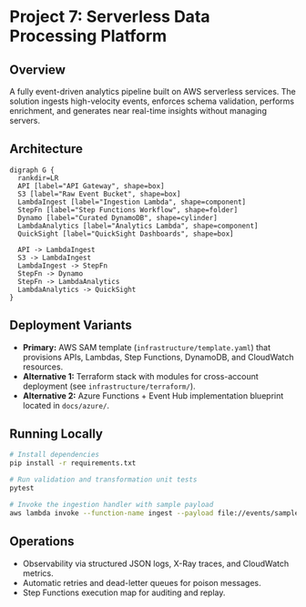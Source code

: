 # Project 7: Serverless Data Processing Platform

## Overview
A fully event-driven analytics pipeline built on AWS serverless services. The solution ingests high-velocity events, enforces schema validation, performs enrichment, and generates near real-time insights without managing servers.

## Architecture
```mermaid
digraph G {
  rankdir=LR
  API [label="API Gateway", shape=box]
  S3 [label="Raw Event Bucket", shape=box]
  LambdaIngest [label="Ingestion Lambda", shape=component]
  StepFn [label="Step Functions Workflow", shape=folder]
  Dynamo [label="Curated DynamoDB", shape=cylinder]
  LambdaAnalytics [label="Analytics Lambda", shape=component]
  QuickSight [label="QuickSight Dashboards", shape=box]

  API -> LambdaIngest
  S3 -> LambdaIngest
  LambdaIngest -> StepFn
  StepFn -> Dynamo
  StepFn -> LambdaAnalytics
  LambdaAnalytics -> QuickSight
}
```

## Deployment Variants
- **Primary:** AWS SAM template (`infrastructure/template.yaml`) that provisions APIs, Lambdas, Step Functions, DynamoDB, and CloudWatch resources.
- **Alternative 1:** Terraform stack with modules for cross-account deployment (see `infrastructure/terraform/`).
- **Alternative 2:** Azure Functions + Event Hub implementation blueprint located in `docs/azure/`.

## Running Locally
```bash
# Install dependencies
pip install -r requirements.txt

# Run validation and transformation unit tests
pytest

# Invoke the ingestion handler with sample payload
aws lambda invoke --function-name ingest --payload file://events/sample.json out.json
```

## Operations
- Observability via structured JSON logs, X-Ray traces, and CloudWatch metrics.
- Automatic retries and dead-letter queues for poison messages.
- Step Functions execution map for auditing and replay.
